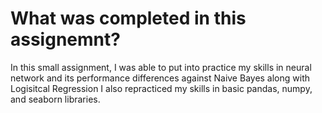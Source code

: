 # What was completed in this assignemnt?

In this small assignment, I was able to put into practice my skills in neural network 
and its performance differences against Naive Bayes along with Logisitcal Regression
I also repracticed my skills in basic pandas, numpy, and seaborn libraries.
